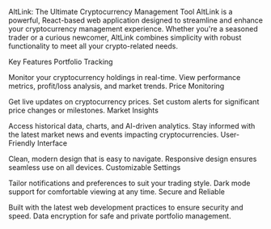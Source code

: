 AltLink: The Ultimate Cryptocurrency Management Tool
AltLink is a powerful, React-based web application designed to streamline and enhance your cryptocurrency management experience. Whether you're a seasoned trader or a curious newcomer, AltLink combines simplicity with robust functionality to meet all your crypto-related needs.

Key Features
Portfolio Tracking

Monitor your cryptocurrency holdings in real-time.
View performance metrics, profit/loss analysis, and market trends.
Price Monitoring

Get live updates on cryptocurrency prices.
Set custom alerts for significant price changes or milestones.
Market Insights

Access historical data, charts, and AI-driven analytics.
Stay informed with the latest market news and events impacting cryptocurrencies.
User-Friendly Interface

Clean, modern design that is easy to navigate.
Responsive design ensures seamless use on all devices.
Customizable Settings

Tailor notifications and preferences to suit your trading style.
Dark mode support for comfortable viewing at any time.
Secure and Reliable

Built with the latest web development practices to ensure security and speed.
Data encryption for safe and private portfolio management.
